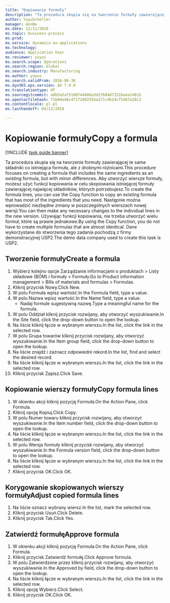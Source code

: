 ```yaml
--- 
title: "Kopiowanie formuły"
description: "Ta procedura skupia się na tworzenie formuły zawierającej te same składniki co istniejąca formuła, ale z drobnymi różnicami."
author: YuyuScheller
manager: AnnBe
ms.date: 11/11/2016
ms.topic: business-process
ms.prod: 
ms.service: dynamics-ax-applications
ms.technology: 
audience: Application User
ms.reviewer: yuyus
ms.search.scope: Operations
ms.search.region: Global
ms.search.industry: Manufacturing
ms.author: yuyus
ms.search.validFrom: 2016-06-30
ms.dyn365.ops.version: AX 7.0.0
ms.translationtype: HT
ms.sourcegitcommit: a8b5a5af5108744406a3d2fb84d7151baea2481b
ms.openlocfilehash: f1b04e48c4f17260255ba371c9b14cf5d67a28c2
ms.contentlocale: pl-pl
ms.lasthandoff: 04/13/2018

---
```

# <a name="copy-a-formula"></a><span data-ttu-id="25b1a-103">Kopiowanie formuły</span><span class="sxs-lookup"><span data-stu-id="25b1a-103">Copy a formula</span></span>

[!INCLUDE [task guide banner](../../includes/task-guide-banner.md)]

<span data-ttu-id="25b1a-104">Ta procedura skupia się na tworzenie formuły zawierającej te same składniki co istniejąca formuła, ale z drobnymi różnicami.</span><span class="sxs-lookup"><span data-stu-id="25b1a-104">This procedure focuses on creating a formula that includes the same ingredients as an existing formula, but with minor differences.</span></span> <span data-ttu-id="25b1a-105">Aby utworzyć wiersze formuły, możesz użyć funkcji kopiowania w celu skopiowania istniejącej formuły zawierającej najwięcej składników, których potrzebujesz.</span><span class="sxs-lookup"><span data-stu-id="25b1a-105">To create the formula lines, you can use the Copy function to copy an existing formula that has most of the ingredients that you need.</span></span> <span data-ttu-id="25b1a-106">Następnie można wprowadzić niezbędne zmiany w poszczególnych wierszach nowej wersji.</span><span class="sxs-lookup"><span data-stu-id="25b1a-106">You can then make any necessary changes to the individual lines in the new version.</span></span> <span data-ttu-id="25b1a-107">Używając funkcji kopiowania, nie trzeba utworzyć wielu formuł, które są prawie jednakowe.</span><span class="sxs-lookup"><span data-stu-id="25b1a-107">By using the Copy function, you do not have to create multiple formulas that are almost identical.</span></span> <span data-ttu-id="25b1a-108">Dane wykorzystane do stworzenia tego zadania pochodzą z firmy demonstracyjnej USP2.</span><span class="sxs-lookup"><span data-stu-id="25b1a-108">The demo data company used to create this task is USP2.</span></span>


## <a name="create-a-formula"></a><span data-ttu-id="25b1a-109">Tworzenie formuły</span><span class="sxs-lookup"><span data-stu-id="25b1a-109">Create a formula</span></span>
1. <span data-ttu-id="25b1a-110">Wybierz kolejno opcje Zarządzanie informacjami o produktach > Listy składowe (BOM) i formuły > Formuły.</span><span class="sxs-lookup"><span data-stu-id="25b1a-110">Go to Product information management > Bills of materials and formulas > Formulas.</span></span>
2. <span data-ttu-id="25b1a-111">Kliknij przycisk Nowy.</span><span class="sxs-lookup"><span data-stu-id="25b1a-111">Click New.</span></span>
3. <span data-ttu-id="25b1a-112">W polu Formuła wpisz wartość.</span><span class="sxs-lookup"><span data-stu-id="25b1a-112">In the Formula field, type a value.</span></span>
4. <span data-ttu-id="25b1a-113">W polu Nazwa wpisz wartość.</span><span class="sxs-lookup"><span data-stu-id="25b1a-113">In the Name field, type a value.</span></span>
    * <span data-ttu-id="25b1a-114">Nadaj formule sugestywną nazwę.</span><span class="sxs-lookup"><span data-stu-id="25b1a-114">Type a meaningful name for the formula.</span></span>  
5. <span data-ttu-id="25b1a-115">W polu Oddział kliknij przycisk rozwijany, aby otworzyć wyszukiwanie.</span><span class="sxs-lookup"><span data-stu-id="25b1a-115">In the Site field, click the drop-down button to open the lookup.</span></span>
6. <span data-ttu-id="25b1a-116">Na liście kliknij łącze w wybranym wierszu.</span><span class="sxs-lookup"><span data-stu-id="25b1a-116">In the list, click the link in the selected row.</span></span>
7. <span data-ttu-id="25b1a-117">W polu Grupa towarów kliknij przycisk rozwijany, aby otworzyć wyszukiwanie.</span><span class="sxs-lookup"><span data-stu-id="25b1a-117">In the Item group field, click the drop-down button to open the lookup.</span></span>
8. <span data-ttu-id="25b1a-118">Na liście znajdź i zaznacz odpowiedni rekord.</span><span class="sxs-lookup"><span data-stu-id="25b1a-118">In the list, find and select the desired record.</span></span>
9. <span data-ttu-id="25b1a-119">Na liście kliknij łącze w wybranym wierszu.</span><span class="sxs-lookup"><span data-stu-id="25b1a-119">In the list, click the link in the selected row.</span></span>
10. <span data-ttu-id="25b1a-120">Kliknij przycisk Zapisz.</span><span class="sxs-lookup"><span data-stu-id="25b1a-120">Click Save.</span></span>

## <a name="copy-formula-lines"></a><span data-ttu-id="25b1a-121">Kopiowanie wierszy formuły</span><span class="sxs-lookup"><span data-stu-id="25b1a-121">Copy formula lines</span></span>
1. <span data-ttu-id="25b1a-122">W okienku akcji kliknij pozycję Formuła.</span><span class="sxs-lookup"><span data-stu-id="25b1a-122">On the Action Pane, click Formula.</span></span>
2. <span data-ttu-id="25b1a-123">Kliknij opcję Kopiuj.</span><span class="sxs-lookup"><span data-stu-id="25b1a-123">Click Copy.</span></span>
3. <span data-ttu-id="25b1a-124">W polu Numer towaru kliknij przycisk rozwijany, aby otworzyć wyszukiwanie.</span><span class="sxs-lookup"><span data-stu-id="25b1a-124">In the Item number field, click the drop-down button to open the lookup.</span></span>
4. <span data-ttu-id="25b1a-125">Na liście kliknij łącze w wybranym wierszu.</span><span class="sxs-lookup"><span data-stu-id="25b1a-125">In the list, click the link in the selected row.</span></span>
5. <span data-ttu-id="25b1a-126">W polu Wersja formuły kliknij przycisk rozwijany, aby otworzyć wyszukiwanie.</span><span class="sxs-lookup"><span data-stu-id="25b1a-126">In the Formula version field, click the drop-down button to open the lookup.</span></span>
6. <span data-ttu-id="25b1a-127">Na liście kliknij łącze w wybranym wierszu.</span><span class="sxs-lookup"><span data-stu-id="25b1a-127">In the list, click the link in the selected row.</span></span>
7. <span data-ttu-id="25b1a-128">Kliknij przycisk OK.</span><span class="sxs-lookup"><span data-stu-id="25b1a-128">Click OK.</span></span>

## <a name="adjust-copied-formula-lines"></a><span data-ttu-id="25b1a-129">Korygowanie skopiowanych wierszy formuły</span><span class="sxs-lookup"><span data-stu-id="25b1a-129">Adjust copied formula lines</span></span>
1. <span data-ttu-id="25b1a-130">Na liście oznacz wybrany wiersz.</span><span class="sxs-lookup"><span data-stu-id="25b1a-130">In the list, mark the selected row.</span></span>
2. <span data-ttu-id="25b1a-131">Kliknij przycisk Usuń.</span><span class="sxs-lookup"><span data-stu-id="25b1a-131">Click Delete.</span></span>
3. <span data-ttu-id="25b1a-132">Kliknij przycisk Tak.</span><span class="sxs-lookup"><span data-stu-id="25b1a-132">Click Yes.</span></span>

## <a name="approve-formula"></a><span data-ttu-id="25b1a-133">Zatwierdź formułę</span><span class="sxs-lookup"><span data-stu-id="25b1a-133">Approve formula</span></span>
1. <span data-ttu-id="25b1a-134">W okienku akcji kliknij pozycję Formuła.</span><span class="sxs-lookup"><span data-stu-id="25b1a-134">On the Action Pane, click Formula.</span></span>
2. <span data-ttu-id="25b1a-135">Kliknij przycisk Zatwierdź formułę.</span><span class="sxs-lookup"><span data-stu-id="25b1a-135">Click Approve formula.</span></span>
3. <span data-ttu-id="25b1a-136">W polu Zatwierdzone przez kliknij przycisk rozwijany, aby otworzyć wyszukiwanie.</span><span class="sxs-lookup"><span data-stu-id="25b1a-136">In the Approved by field, click the drop-down button to open the lookup.</span></span>
4. <span data-ttu-id="25b1a-137">Na liście kliknij łącze w wybranym wierszu.</span><span class="sxs-lookup"><span data-stu-id="25b1a-137">In the list, click the link in the selected row.</span></span>
5. <span data-ttu-id="25b1a-138">Kliknij opcję Wybierz.</span><span class="sxs-lookup"><span data-stu-id="25b1a-138">Click Select.</span></span>
6. <span data-ttu-id="25b1a-139">Kliknij przycisk OK.</span><span class="sxs-lookup"><span data-stu-id="25b1a-139">Click OK.</span></span>


